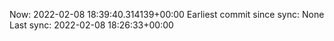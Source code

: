 Now: 2022-02-08 18:39:40.314139+00:00 Earliest commit since sync: None Last sync: 2022-02-08 18:26:33+00:00
